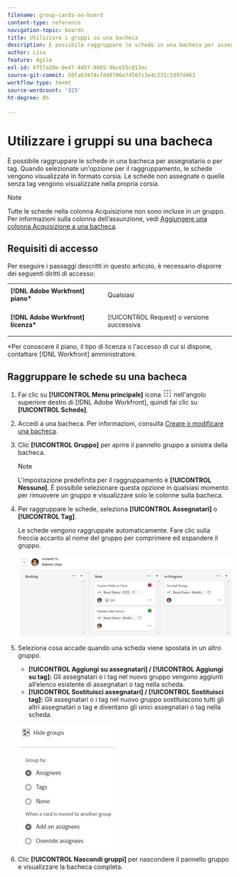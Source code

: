 ```yaml
---
filename: group-cards-on-board
content-type: reference
navigation-topic: boards
title: Utilizzare i gruppi su una bacheca
description: È possibile raggruppare le schede in una bacheca per assegnatario o per tag. Quando selezionate un'opzione per il raggruppamento, le schede vengono visualizzate in formato corsia.
author: Lisa
feature: Agile
exl-id: 6f57a20e-0e47-4457-8605-9bce55c013ec
source-git-commit: 50fa63474cfd40706e74507c3e4c231c1d97d463
workflow-type: tm+mt
source-wordcount: '323'
ht-degree: 0%

---
```


# Utilizzare i gruppi su una bacheca

È possibile raggruppare le schede in una bacheca per assegnatario o per tag. Quando selezionate un&#39;opzione per il raggruppamento, le schede vengono visualizzate in formato corsia. Le schede non assegnate o quelle senza tag vengono visualizzate nella propria corsia.

>[!NOTE]
>
>Tutte le schede nella colonna Acquisizione non sono incluse in un gruppo. Per informazioni sulla colonna dell’assunzione, vedi [Aggiungere una colonna Acquisizione a una bacheca](/help/quicksilver/agile/use-boards-agile-planning-tools/add-intake-column-to-board.md).

## Requisiti di accesso

Per eseguire i passaggi descritti in questo articolo, è necessario disporre dei seguenti diritti di accesso:

<table style="table-layout:auto"> 
 <col> 
 </col> 
 <col> 
 </col> 
 <tbody> 
  <tr> 
   <td role="rowheader"><strong>[!DNL Adobe Workfront] piano*</strong></td> 
   <td> <p>Qualsiasi</p> </td> 
  </tr> 
  <tr> 
   <td role="rowheader"><strong>[!DNL Adobe Workfront] licenza*</strong></td> 
   <td> <p>[!UICONTROL Request] o versione successiva</p> </td> 
  </tr> 
 </tbody> 
</table>

&#42;Per conoscere il piano, il tipo di licenza o l&#39;accesso di cui si dispone, contattare [!DNL Workfront] amministratore.

## Raggruppare le schede su una bacheca

1. Fai clic su **[!UICONTROL Menu principale]** icona ![Menu principale](assets/main-menu-icon.png) nell&#39;angolo superiore destro di [!DNL Adobe Workfront], quindi fai clic su **[!UICONTROL Schede]**.
1. Accedi a una bacheca. Per informazioni, consulta [Creare o modificare una bacheca](../../agile/get-started-with-boards/create-edit-board.md).
1. Clic **[!UICONTROL Gruppo]** per aprire il pannello gruppo a sinistra della bacheca.

   >[!NOTE]
   >
   >L&#39;impostazione predefinita per il raggruppamento è **[!UICONTROL Nessuno]**. È possibile selezionare questa opzione in qualsiasi momento per rimuovere un gruppo e visualizzare solo le colonne sulla bacheca.

1. Per raggruppare le schede, seleziona **[!UICONTROL Assegnatari]** o **[!UICONTROL Tag]**.

   Le schede vengono raggruppate automaticamente. Fare clic sulla freccia accanto al nome del gruppo per comprimere ed espandere il gruppo.

   ![Schede raggruppate su una bacheca](assets/group-by-assignee.png)

1. Seleziona cosa accade quando una scheda viene spostata in un altro gruppo.

   * **[!UICONTROL Aggiungi su assegnatari] / [!UICONTROL Aggiungi su tag]:** Gli assegnatari o i tag nel nuovo gruppo vengono aggiunti all’elenco esistente di assegnatari o tag nella scheda.
   * **[!UICONTROL Sostituisci assegnatari] / [!UICONTROL Sostituisci tag]:** Gli assegnatari o i tag nel nuovo gruppo sostituiscono tutti gli altri assegnatari o tag e diventano gli unici assegnatari o tag nella scheda.

   ![[!UICONTROL Opzioni Raggruppa per]](assets/group-by-rail.png)

1. Clic **[!UICONTROL Nascondi gruppi]** per nascondere il pannello gruppo e visualizzare la bacheca completa.
